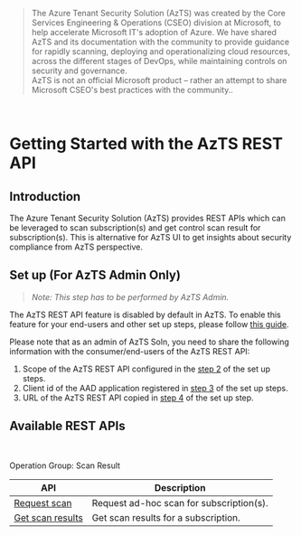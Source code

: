 > The Azure Tenant Security Solution (AzTS) was created by the Core Services Engineering & Operations (CSEO) division at Microsoft, to help accelerate Microsoft IT's adoption of Azure. We have shared AzTS and its documentation with the community to provide guidance for rapidly scanning, deploying and operationalizing cloud resources, across the different stages of DevOps, while maintaining controls on security and governance.
<br>AzTS is not an official Microsoft product – rather an attempt to share Microsoft CSEO's best practices with the community..

<br/>

# Getting Started with the AzTS REST API 

## Introduction

The Azure Tenant Security Solution (AzTS) provides REST APIs which can be leveraged to scan subscription(s) and get control scan result for subscription(s). This is alternative for AzTS UI to get insights about security compliance from AzTS perspective. 

## Set up (For AzTS Admin Only)

> _Note: This step has to be performed by AzTS Admin._

The AzTS REST API feature is disabled by default in AzTS. To enable this feature for your end-users and other set up steps, please follow [this guide](Set%20up.md).

Please note that as an admin of AzTS Soln, you need to share the following information with the consumer/end-users of the AzTS REST API:

1. Scope of the AzTS REST API configured in the [step 2](./Set%20up.md#step-2-of-3-steps-to-configure-azts-webapis-azure-active-directory-aad-application-to-access-azts-rest-api) of the set up steps.
2. Client id of the AAD application registered in [step 3](./Set%20up.md#step-3-of-3-optional-register-an-fresh-azure-active-directory-aad-application-to-access-azts-rest-api) of the set up steps.
3. URL of the AzTS REST API copied in [step 4](./Set%20up.md#step-4-of-4-get-azts-webapi-url) of the set up step.


## Available REST APIs

<br> 

Operation Group: Scan Result

|API|Description|
|----|----|
| [Request scan](./Scan%20Result%20APIs/Request%20Scan.md#request-scan---post) |Request ad-hoc scan for subscription(s).|
| [Get scan results](./Scan%20Result%20APIs/Get%20Scan%20Results.md#get-scan-results---post) | Get scan results for a subscription.|